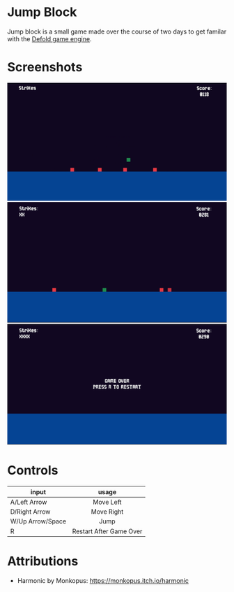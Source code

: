 # Jump Block

Jump block is a small game made over the course of two days to get familar with the [Defold game engine](https://defold.com/).

# Screenshots

![](/screen-shots/1.png)
![](/screen-shots/2.png)
![](/screen-shots/3.png)

# Controls

| input | usage |
|-|:-:|
| A/Left Arrow | Move Left |
| D/Right Arrow | Move Right |
| W/Up Arrow/Space | Jump |
| R | Restart After Game Over | 

# Attributions

* Harmonic by Monkopus: https://monkopus.itch.io/harmonic
